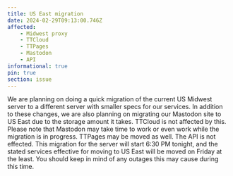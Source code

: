 ```yaml
---
title: US East migration
date: 2024-02-29T09:13:00.746Z
affected:
    - Midwest proxy
    - TTCloud
    - TTPages
    - Mastodon
    - API
informational: true
pin: true
section: issue
---
```


We are planning on doing a quick migration of the current US Midwest server to a different server with smaller specs for our services. In addition to these changes, we are also planning on migrating our Mastodon site to US East due to the storage amount it takes. TTCloud is not affected by this. Please note that Mastodon may take time to work or even work while the migration is in progress. TTPages may be moved as well. The API is not effected. This migration for the server will start 6:30 PM tonight, and the stated services effective for moving to US East will be moved on Friday at the least. You should keep in mind of any outages this may cause during this time.
